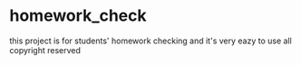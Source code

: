 # homework_check
this project is for students' homework checking
and it's very eazy to use
all copyright reserved
